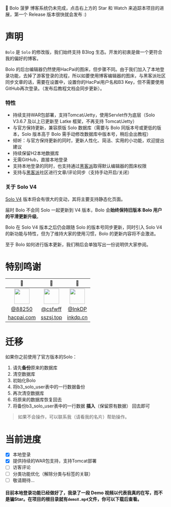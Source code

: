 :construction: Bolo 菠萝 博客系统仍未完成，点击右上方的 Star 和 Watch 来追踪本项目的进展，第一个 Release 版本很快就会发布 :)

# 声明

`Bolo` 是 `Solo` 的修改版，我们始终支持 B3log 生态。开发的初衷是做一个更符合我的偏好的博客。

Bolo 的后台编辑器仍然使用HacPai的图床，但步骤不同。由于我们加入了本地登录功能，去掉了游客登录的流程，所以如要使用博客编辑器的图床，与黑客派社区同步文章的话，需要在设置中，设置你的HacPai用户名和B3 Key，但不需要使用GitHub再次登录。（发布后教程文档会同步更新）。

### 特性

* 持续支持WAR包部署，支持Tomcat/Jetty，使用Servlet作为底层（Solo V3.6.7 及以上已更新至 Latke 框架，不再支持 Tomcat/Jetty）
* 与官方保持更新，兼容原版 Solo 数据库（需要与 Bolo 同版本号或更低的版本，Solo 版本高于 Bolo 需手动修改数据库中版本号，稍后会出教程）
* 倾听：与官方保持更新的同时，更新人性化、简洁、实用的小功能，欢迎提出建议
* 持续保留H2本地数据库
* 无需GitHub，直接本地登录
* 支持本地登录的同时，也支持通过[黑客派](https://hacpai.com)取得默认编辑器的图床权限
* 支持与[黑客派](https://hacpai.com)社区进行文章/评论同步（支持手动开启/关闭） 

### 关于 Solo V4

[Solo V4](https://hacpai.com/article/1571544590916) 版本将会有很大的变动，其将主要支持静态化页面。

届时 Bolo 不会同 Solo 一起更新到 V4 版本，Bolo 会**始终保持旧版本 Bolo 用户的平滑更新升级**。

Bolo 在 Solo V4 版本之后仍会跟随 Solo 的版本号同步更新，同时引入 Solo V4 的新功能与特性，但为了维持大家的使用习惯，Bolo 的更新内容将不会激进。

至于 Bolo 如何进行版本更新，我们稍后会单独写出一份说明供大家参阅。

# 特别鸣谢

|:construction_worker:|:construction_worker:|:construction_worker:|
|:-------------------:|:-------------------:|:-------------------:|
|<img height='48' width='48' src='https://avatars3.githubusercontent.com/u/873584?v=4'>|<img height='48' width='48' src='https://avatars0.githubusercontent.com/u/14257327?v=4'>|<img height='48' width='48' src='https://avatars1.githubusercontent.com/u/23192332?v=4'>|
|[@88250](https://github.com/88250)|[@csfwff](https://github.com/csfwff)|[@InkDP](https://github.com/InkDP)|
|[hacpai.com](https://hacpai.com)|[sszsj.top](https://sszsj.top)|[inkdp.cn](https://inkdp.cn)|

# 迁移

如果你之前使用了官方版本的Solo：

1. 请先**备份**原来的数据库
2. 清空数据库
3. 初始化Bolo
4. 将b3_solo_user表中的一行数据备份
5. 再次清空数据库
6. 将原来的数据库恢复回去
7. 将备份b3_solo_user表中的一行数据 **插入**（保留原有数据） 回去即可

> 如果不会操作，可以联系我（请看我的名片）帮助操作。

# 当前进度

- [x] 本地登录
- [x] 提供持续的WAR包支持，支持Tomcat部署
- [ ] 访客评论
- [ ] 分类功能优化（解除分类与标签的关联）
- [ ] 敬请期待...

#### 目前本地登录功能已经做好了，我录了一段 Demo 视频以代表我真的在写，而不是骗Star。在项目的根目录就有`demoX.mp4`文件，你可以下载后查看。